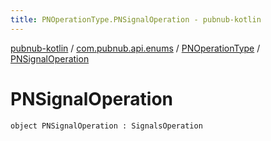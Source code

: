 ```yaml
---
title: PNOperationType.PNSignalOperation - pubnub-kotlin
---
```


[pubnub-kotlin](../../index.html) / [com.pubnub.api.enums](../index.html) / [PNOperationType](index.html) / [PNSignalOperation](./-p-n-signal-operation.html)

# PNSignalOperation

`object PNSignalOperation : SignalsOperation`